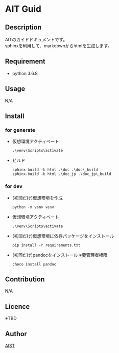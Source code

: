 # AIT Guid

## Description

AITのガイドドキュメントです。  
sphinxを利用して、markdownからhtmlを生成します。  

## Requirement

* python 3.6.8

## Usage

N/A

## Install

### for generate

* 仮想環境アクティベート

    ```
    .\venv\Scripts\activate
    ```

* ビルド

    ```
    sphinx-build -b html .\doc .\doc\_build
    sphinx-build -b html .\doc_jp .\doc_jp\_build
    ```

### for dev

* (初回だけ)仮想環境を作成

    ```
    python -m venv venv
    ```

* 仮想環境アクティベート

    ```
    .\venv\Scripts\activate
    ```

* (初回だけ)仮想環境に依存パッケージをインストール

    ```
    pip install -r requirements.txt
    ```

* (初回だけ)pandocをインストール ※要管理者権限

    ```
    choco install pandoc
    ```

## Contribution

N/A

## Licence

※TBD  

<!--
[MIT](https://github.com/tcnksm/tool/blob/master/LICENCE)
-->

## Author

[AIST](https://www.aist.go.jp/)

